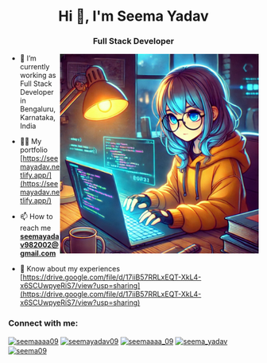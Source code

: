 <h1 align="center">Hi 👋, I'm Seema Yadav</h1>
<h3 align="center">Full Stack Developer</h3>
<img align ="right" alt="coding" width="400" src=https://github.com/seemayadav09/seemayadav09/blob/main/Coding.png
>

- 🌱 I’m currently working as Full Stack Developer in Bengaluru, Karnataka, India

- 👨‍💻 My portfolio [https://seemayadav.netlify.app/](https://seemayadav.netlify.app/)

- 📫 How to reach me **seemayadav982002@gmail.com**

- 📄 Know about my experiences [https://drive.google.com/file/d/17iiB57RRLxEQT-XkL4-x6SCUwpyeRiS7/view?usp=sharing](https://drive.google.com/file/d/17iiB57RRLxEQT-XkL4-x6SCUwpyeRiS7/view?usp=sharing)

<h3 align="left">Connect with me:</h3>
<p align="left">
<a href="https://twitter.com/seemaaaa09" target="blank"><img align="center" src="https://raw.githubusercontent.com/rahuldkjain/github-profile-readme-generator/master/src/images/icons/Social/twitter.svg" alt="seemaaaa09" height="30" width="40" /></a>
<a href="https://linkedin.com/in/seemayadav09" target="blank"><img align="center" src="https://raw.githubusercontent.com/rahuldkjain/github-profile-readme-generator/master/src/images/icons/Social/linked-in-alt.svg" alt="seemayadav09" height="30" width="40" /></a>
<a href="https://instagram.com/seemaaaa_09" target="blank"><img align="center" src="https://raw.githubusercontent.com/rahuldkjain/github-profile-readme-generator/master/src/images/icons/Social/instagram.svg" alt="seemaaaa_09" height="30" width="40" /></a>
<a href="https://www.leetcode.com/seema_yadav" target="blank"><img align="center" src="https://raw.githubusercontent.com/rahuldkjain/github-profile-readme-generator/master/src/images/icons/Social/leet-code.svg" alt="seema_yadav" height="30" width="40" /></a>
<a href="https://auth.geeksforgeeks.org/user/seema09" target="blank"><img align="center" src="https://raw.githubusercontent.com/rahuldkjain/github-profile-readme-generator/master/src/images/icons/Social/geeks-for-geeks.svg" alt="seema09" height="30" width="40" /></a>
</p>

